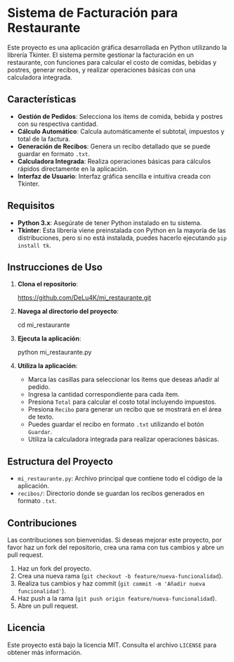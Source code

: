 # Sistema de Facturación para Restaurante

Este proyecto es una aplicación gráfica desarrollada en Python utilizando la librería Tkinter. El sistema permite gestionar la facturación en un restaurante, con funciones para calcular el costo de comidas, bebidas y postres, generar recibos, y realizar operaciones básicas con una calculadora integrada.

## Características

- **Gestión de Pedidos**: Selecciona los ítems de comida, bebida y postres con su respectiva cantidad.
- **Cálculo Automático**: Calcula automáticamente el subtotal, impuestos y total de la factura.
- **Generación de Recibos**: Genera un recibo detallado que se puede guardar en formato `.txt`.
- **Calculadora Integrada**: Realiza operaciones básicas para cálculos rápidos directamente en la aplicación.
- **Interfaz de Usuario**: Interfaz gráfica sencilla e intuitiva creada con Tkinter.

## Requisitos

- **Python 3.x**: Asegúrate de tener Python instalado en tu sistema.
- **Tkinter**: Esta librería viene preinstalada con Python en la mayoría de las distribuciones, pero si no está instalada, puedes hacerlo ejecutando `pip install tk`.

## Instrucciones de Uso

1. **Clona el repositorio**:

   https://github.com/DeLu4K/mi_restaurante.git

2. **Navega al directorio del proyecto**:
    
    cd mi_restaurante
    
3. **Ejecuta la aplicación**:
    
    python mi_restaurante.py
    
4. **Utiliza la aplicación**:
   - Marca las casillas para seleccionar los ítems que deseas añadir al pedido.
   - Ingresa la cantidad correspondiente para cada ítem.
   - Presiona `Total` para calcular el costo total incluyendo impuestos.
   - Presiona `Recibo` para generar un recibo que se mostrará en el área de texto.
   - Puedes guardar el recibo en formato `.txt` utilizando el botón `Guardar`.
   - Utiliza la calculadora integrada para realizar operaciones básicas.

## Estructura del Proyecto

- `mi_restaurante.py`: Archivo principal que contiene todo el código de la aplicación.
- `recibos/`: Directorio donde se guardan los recibos generados en formato `.txt`.


## Contribuciones

Las contribuciones son bienvenidas. Si deseas mejorar este proyecto, por favor haz un fork del repositorio, crea una rama con tus cambios y abre un pull request.

1. Haz un fork del proyecto.
2. Crea una nueva rama (`git checkout -b feature/nueva-funcionalidad`).
3. Realiza tus cambios y haz commit (`git commit -m 'Añadir nueva funcionalidad'`).
4. Haz push a la rama (`git push origin feature/nueva-funcionalidad`).
5. Abre un pull request.

## Licencia

Este proyecto está bajo la licencia MIT. Consulta el archivo `LICENSE` para obtener más información.

